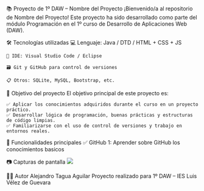 📚 Proyecto de 1º DAW – Nombre del Proyecto
¡Bienvenido/a al repositorio de Nombre del Proyecto!
Este proyecto ha sido desarrollado como parte del módulo Programación en el 1º curso de Desarrollo de Aplicaciones Web (DAW).

🛠️ Tecnologías utilizadas
    💻 Lenguaje: Java / DTD / HTML + CSS + JS

    🧰 IDE: Visual Studio Code / Eclipse

    🗃️ Git y GitHub para control de versiones

    📋 Otros: SQLite, MySQL, Bootstrap, etc.

📌 Objetivo del proyecto
El objetivo principal de este proyecto es:

    ✅ Aplicar los conocimientos adquiridos durante el curso en un proyecto práctico.
    ✅ Desarrollar lógica de programación, buenas prácticas y estructuras de código limpias.
    ✅ Familiarizarse con el uso de control de versiones y trabajo en entornos reales.

🧩 Funcionalidades principales
    ✅ GitHub 1: Aprender sobre GitHub los conocimientos basicos

📷 Capturas de pantalla
<img src="C:\Users\usuario\Downloads\luffy.jpg">

👨‍💻 Autor
Alejandro Tagua Aguilar
Proyecto realizado para 1º DAW – IES Luis Vélez de Guevara